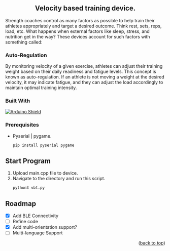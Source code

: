 
<h2 align="center">Velocity based training device.</h2>

<p align="left">
Strength coaches control as many factors as possible to help train their athletes appropriately and target a desired outcome. Think rest, sets, reps, load, etc. What happens when external factors like sleep, stress, and nutrition get in the way? These devices account for such factors with something called:

### **Auto-Regulation** 

By monitoring velocity of a given exercise, athletes can adjust their training weight based on their daily readiness and fatigue levels. This concept is known as auto-regulation. If an athlete is not moving a weight at the desired velocity, it may indicate fatigue, and they can adjust the load accordingly to maintain optimal training intensity.
</p>
</div>

### Built With

[![Arduino Shield](https://img.shields.io/badge/Arduino-00979D?style=for-the-badge&logo=arduino&logoColor=white)](https://www.arduino.cc/)


### Prerequisites

* Pyserial | pygame.
  ```sh
  pip install pyserial pygame
  ```

## Start Program
1. Upload main.cpp file to device.
2. Navigate to the directory and run this script.
   ```sh
   python3 vbt.py
   ```

<!-- ROADMAP -->
## Roadmap

- [x] Add BLE Connectivity
- [ ] Refine code
- [x] Add multi-orientation support?
- [ ] Multi-language Support

<p align="right">(<a href="#readme-top">back to top</a>)</p>

<!-- MARKDOWN LINKS & IMAGES -->

[arduino-shield]: https://img.shields.io/badge/Arduino_IDE-00979D?style=for-the-badge&logo=arduino&logoColor=white

